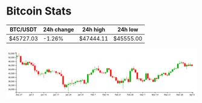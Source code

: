 # Bitcoin Stats

BTC/USDT|24h change|24h high|24h low|
|---|---|---|---|
|$45727.03|-1.26%|$47444.11|$45555.00|

<img src="./chart.svg">
